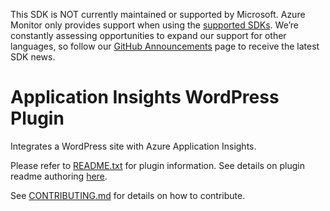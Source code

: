 This SDK is NOT currently maintained or supported by Microsoft. Azure Monitor only provides support when using the [supported SDKs](https://docs.microsoft.com/en-us/azure/azure-monitor/app/platforms#unsupported-community-sdks). We’re constantly assessing opportunities to expand our support for other languages, so follow our [GitHub Announcements](https://github.com/microsoft/ApplicationInsights-Announcements/issues) page to receive the latest SDK news.

# Application Insights WordPress Plugin

Integrates a WordPress site with Azure Application Insights.

Please refer to [README.txt](README.txt) for plugin information. See details on plugin readme authoring [here](https://developer.wordpress.org/plugins/wordpress-org/how-your-readme-txt-works/).

See [CONTRIBUTING.md](CONTRIBUTING.md) for details on how to contribute.
